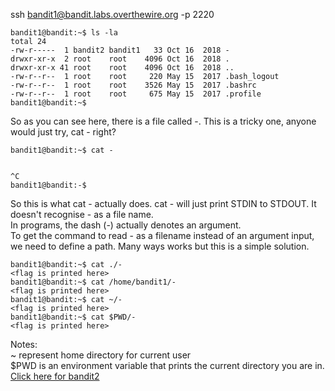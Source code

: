 ssh bandit1@bandit.labs.overthewire.org -p 2220

```
bandit1@bandit:~$ ls -la
total 24
-rw-r-----  1 bandit2 bandit1   33 Oct 16  2018 -
drwxr-xr-x  2 root    root    4096 Oct 16  2018 .
drwxr-xr-x 41 root    root    4096 Oct 16  2018 ..
-rw-r--r--  1 root    root     220 May 15  2017 .bash_logout
-rw-r--r--  1 root    root    3526 May 15  2017 .bashrc
-rw-r--r--  1 root    root     675 May 15  2017 .profile 
bandit1@bandit:~$  
```

So as you can see here, there is a file called -.
This is a tricky one, anyone would just try, cat - right?
```
bandit1@bandit:~$ cat -


^C
bandit1@bandit:-$
```
So this is what cat - actually does. cat - will just print STDIN to STDOUT. It doesn't recognise - as a file name.  
In programs, the dash (-) actually denotes an argument.  
To get the command to read - as a filename instead of an argument input, we need to define a path. Many ways works but this is a simple solution.
```
bandit1@bandit:~$ cat ./-
<flag is printed here>
bandit1@bandit:~$ cat /home/bandit1/-
<flag is printed here>
bandit1@bandit:~$ cat ~/-
<flag is printed here>
bandit1@bandit:~$ cat $PWD/-
<flag is printed here>
```

Notes:  
~ represent home directory for current user  
$PWD is an environment variable that prints the current directory you are in.  
[Click here for bandit2](../bandit2)

